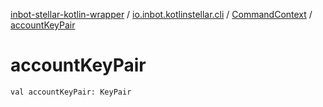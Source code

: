 [inbot-stellar-kotlin-wrapper](../../index.md) / [io.inbot.kotlinstellar.cli](../index.md) / [CommandContext](index.md) / [accountKeyPair](./account-key-pair.md)

# accountKeyPair

`val accountKeyPair: KeyPair`